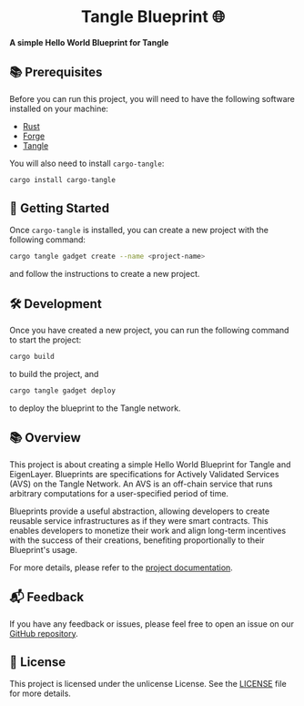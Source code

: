 # <h1 align="center"> Tangle Blueprint 🌐 </h1>

**A simple Hello World Blueprint for Tangle**

## 📚 Prerequisites

Before you can run this project, you will need to have the following software installed on your machine:

- [Rust](https://www.rust-lang.org/tools/install)
- [Forge](https://getfoundry.sh)
- [Tangle](https://github.com/webb-tools/tangle?tab=readme-ov-file#-getting-started-)

You will also need to install `cargo-tangle`:

```sh
cargo install cargo-tangle
```

## 🚀 Getting Started

Once `cargo-tangle` is installed, you can create a new project with the following command:

```sh
cargo tangle gadget create --name <project-name>
```

and follow the instructions to create a new project.

## 🛠️ Development

Once you have created a new project, you can run the following command to start the project:

```sh
cargo build
```
to build the project, and

```sh
cargo tangle gadget deploy
```
to deploy the blueprint to the Tangle network.

## 📚 Overview

This project is about creating a simple Hello World Blueprint for Tangle and EigenLayer. Blueprints are specifications for Actively Validated Services (AVS) on the Tangle Network. An AVS is an off-chain service that runs arbitrary computations for a user-specified period of time.

Blueprints provide a useful abstraction, allowing developers to create reusable service infrastructures as if they were smart contracts. This enables developers to monetize their work and align long-term incentives with the success of their creations, benefiting proportionally to their Blueprint's usage.

For more details, please refer to the [project documentation](https://docs.tangle.tools/developers/blueprints).

## 📬 Feedback

If you have any feedback or issues, please feel free to open an issue on our [GitHub repository](https://github.com/webb-tools/blueprint-template/issues).

## 📜 License

This project is licensed under the unlicense License. See the [LICENSE](./LICENSE) file for more details.

